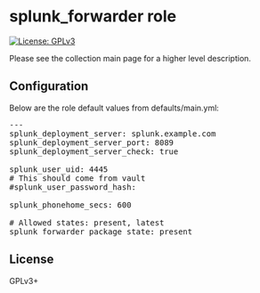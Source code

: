 # splunk_forwarder role

[![License: GPLv3](https://img.shields.io/badge/license-GPLv3-brightgreen.svg)](https://www.gnu.org/licenses/gpl-3.0)

Please see the collection main page for a higher level description.

## Configuration

Below are the role default values from defaults/main.yml:

<pre>
---
splunk_deployment_server: splunk.example.com
splunk_deployment_server_port: 8089
splunk_deployment_server_check: true

splunk_user_uid: 4445
# This should come from vault
#splunk_user_password_hash:

splunk_phonehome_secs: 600

# Allowed states: present, latest
splunk_forwarder_package_state: present
</pre>

## License

GPLv3+
